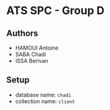 # ATS SPC - Group D

## Authors

- HAMOUI Antoine
- SABA Chadi
- ISSA Berivan

## Setup

- database name: `chadi`
- collection name: `client`
